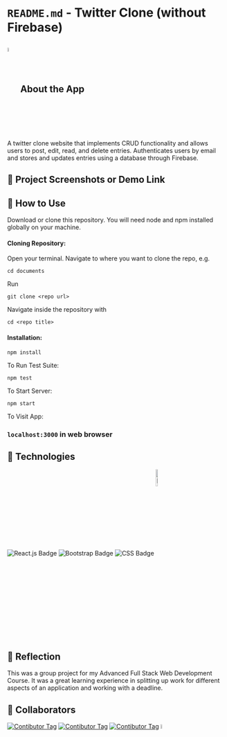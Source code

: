 # `README.md` - Twitter Clone (without Firebase)

## <img src="https://www.freepnglogos.com/uploads/twitter-logo-png/twitter-bird-icon-png-logo-2.png" alt="Twitter logo" width="5%" align="center" /> About the App

A twitter clone website that implements CRUD functionality and allows users to post, edit, read, and delete entries. Authenticates users by email and stores and updates entries using a database through Firebase. 

## 📸 Project Screenshots or Demo Link



## 📝 How to Use

Download or clone this repository. You will need node and npm installed globally on your machine.

#### Cloning Repository: 

Open your terminal. Navigate to where you want to clone the repo, e.g.

```
cd documents
```  
 
Run

```
git clone <repo url>
```

Navigate inside the repository with 

```
cd <repo title>
``` 

#### Installation:

```
npm install
``` 

To Run Test Suite:

```
npm test
``` 

To Start Server:

```
npm start
``` 

To Visit App:

### `localhost:3000` in web browser


## 🔨 Technologies

![React.js Badge](https://img.shields.io/badge/React-20232A?style=for-the-badge&logo=react&logoColor=61DAFB)
![Bootstrap Badge](https://img.shields.io/badge/Bootstrap-563D7C?style=for-the-badge&logo=bootstrap&logoColor=white)
![CSS Badge](https://img.shields.io/badge/CSS3-1572B6?style=for-the-badge&logo=css3&logoColor=white)
<img src="https://logodix.com/logo/1858283.png" alt="Firebase badge" width="10%" align="center"/> 



## 🤔 Reflection

This was a group project for my Advanced Full Stack Web Development Course. It was a great learning experience in splitting up work for different aspects of an application and working with a deadline. 


## 👏 Collaborators
[![Contibutor Tag](https://github.com/ruthsamson.png?size=50)](https://github.com/ruthsamson)
[![Contibutor Tag](https://github.com/andrewhsiao11.png?size=50)](https://github.com/andrewhsiao11)
[![Contibutor Tag](https://github.com/Yeon-C.png?size=50)](https://github.com/Yeon-C)
<a href="https://github.com/apulchritudoff">
  <img src="https://github.com/apulchritudoff.png?size=50" alt="Contributor tag" width="5%">
</a>
